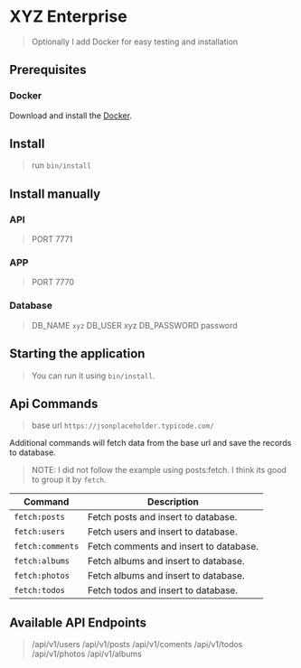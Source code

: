 # XYZ Enterprise

> Optionally I add Docker for easy testing and installation

## Prerequisites

### Docker

Download and install the [Docker](https://www.docker.com/get-started).

## Install

> run `bin/install`

## Install manually

### API

> PORT 7771

### APP

> PORT 7770

### Database

> DB_NAME `xyz`
> DB_USER xyz
> DB_PASSWORD password

## Starting the application

> You can run it using `bin/install`.

## Api Commands

> base url `https://jsonplaceholder.typicode.com/`

Additional commands will fetch data from the base url and save the records to database.

> NOTE: I did not follow the example using posts:fetch. I think its good to group it by `fetch`.

| Command          | Description                            |
| ---------------- | -------------------------------------- |
| `fetch:posts`    | Fetch posts and insert to database.    |
| `fetch:users`    | Fetch users and insert to database.    |
| `fetch:comments` | Fetch comments and insert to database. |
| `fetch:albums`   | Fetch albums and insert to database.   |
| `fetch:photos`   | Fetch albums and insert to database.   |
| `fetch:todos`    | Fetch todos and insert to database.    |

## Available API Endpoints

> /api/v1/users
> /api/v1/posts
> /api/v1/coments
> /api/v1/todos
> /api/v1/photos
> /api/v1/albums
